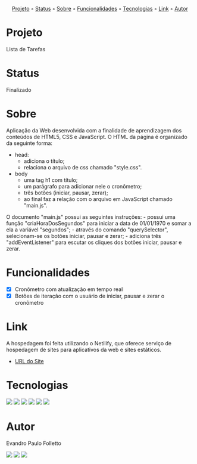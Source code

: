 <p align="center">
  <a href="#Projeto">Projeto</a> ◦ 
  <a href="#Status">Status</a> ◦ 
  <a href="#Sobre">Sobre</a> ◦ 
  <a href="#Funcionalidades">Funcionalidades</a> ◦ 
  <a href="#Tecnologias">Tecnologias</a> ◦ 
  <a href="#Link">Link</a> ◦ 
  <a href="#Autor">Autor</a>
</p>

# Projeto
Lista de Tarefas

# Status
Finalizado

# Sobre
Aplicação da Web desenvolvida com a finalidade de aprendizagem dos conteúdos de HTML5, CSS e JavaScript. 
O HTML da página é organizado da seguinte forma:
- head:
    - adiciona o título;
    - relaciona o arquivo de css chamado "style.css".
- body
    - uma tag h1 com título;
    - um parágrafo para adicionar nele o cronômetro;
    - três botões (iniciar, pausar, zerar);
    - ao final faz a relação com o arquivo em JavaScript chamado "main.js".

O documento "main.js" possui as seguintes instruções:
    - possui uma função "criaHoraDosSegundos" para iniciar a data de 01/01/1970 e somar a ela a variável "segundos";
    - através do comando "querySelector", selecionam-se os botões iniciar, pausar e zerar;
    - adiciona três "addEventListener" para escutar os cliques dos botões iniciar, pausar e zerar.

# Funcionalidades
- [x] Cronômetro com atualização em tempo real
- [x] Botões de iteração com o usuário de iniciar, pausar e zerar o cronômetro 

# Link
A hospedagem foi feita utilizando o Netilify, que oferece serviço de hospedagem de sites para aplicativos da web e sites estáticos.
- [URL do Site](https://projetolistatarefas.netlify.app/)

# Tecnologias
<div>
<img src="https://img.shields.io/badge/HTML5-E34F26?style=for-the-badge&logo=html5&logoColor=white">  
<img src="https://img.shields.io/badge/CSS-239120?&style=for-the-badge&logo=css3&logoColor=white">
<img src="https://img.shields.io/badge/JavaScript-F7DF1E?style=for-the-badge&logo=javascript&logoColor=black">
<img src="https://img.shields.io/badge/Visual_Studio_Code-0078D4?style=for-the-badge&logo=visual%20studio%20code&logoColor=white">
<img src="https://img.shields.io/badge/Netlify-00C7B7?style=for-the-badge&logo=netlify&logoColor=white">
<img src="https://img.shields.io/badge/GitHub-100000?style=for-the-badge&logo=github&logoColor=white">
</div>

# Autor
Evandro Paulo Folletto
<div>
  <a href="https://github.com/epfolletto" target="_blank"><img src="https://img.shields.io/badge/GitHub-100000?style=for-the-badge&logo=github&logoColor=white" target="_blank"></a>
  <a href="https://www.linkedin.com/in/evandrofolletto/" target="_blank"><img src="https://img.shields.io/badge/LinkedIn-0077B5?style=for-the-badge&logo=linkedin&logoColor=white" target="_blank"></a>
  <a href="https://www.youtube.com/evandropaulofolletto" target="_blank"><img src="https://img.shields.io/badge/YouTube-FF0000?style=for-the-badge&logo=youtube&logoColor=white" target="_blank"></a>
</div>
